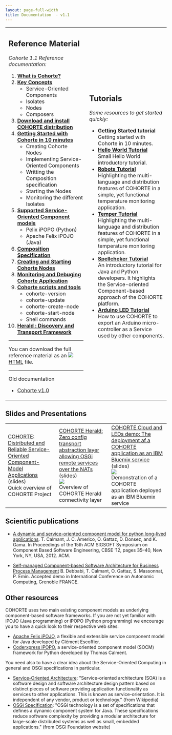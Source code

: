 ```yaml
---
layout: page-full-width
title: Documentation  - v1.1
---
```





<table class="table">
<tr>
<td style="width:50%; padding-left:10px">

<h2>Reference Material</h2>

<p><i>Cohorte 1.1 Reference documentation:</i></p>
<ol>
  <li>  <a href="./what-is-cohorte"><b>What is Cohorte?</b></a> </li>
  <li>  <a href="./key-concepts"><b>Key Concepts</b></a> 
      <ul>
        <li>Service-Oriented Components</li>
        <li>Isolates</li>
        <li>Nodes</li>
        <li>Composers</li>
      </ul>
  </li>
  <li>  <a href="./setup"><b>Download and install COHORTE distribution</b></a> </li>
  <li>  <a href="./getting-started"><b>Getting Started with Cohorte in 10 minutes</b></a> 
      <ul>
        <li>Creating Cohorte Nodes</li>
        <li>Implementing Service-Oriented Components</li>
        <li>Writting the Composition specification</li>
        <li>Starting the Nodes</li>
        <li>Monitoring the different Isolates</li>
      </ul>
  </li>

  <li>  <a href="./components"><b>Supported Service-Oriented Component models</b></a> 
      <ul>
        <li>Pelix iPOPO (Python)</li>
        <li>Apache Felix iPOJO (Java)</li>
      </ul>
  </li>
  <li>  <a href="./compositions"><b>Composition Specification</b></a>  </li>
  <li>  <a href="./creating-starting-nodes"><b>Creating and Starting Cohorte Nodes</b></a>  </li>
  <li>  <a href="./monitoring"><b>Monitoring and Debuging Cohorte Application</b></a> </li>
  <li>  <a href="./tools"><b>Cohorte scripts and tools</b></a> 
      <ul>
        <li> cohorte-version </li>
        <li> cohorte-update  </li>
        <li> cohorte-create-node </li>
        <li> cohorte-start-node </li>
        <li> Shell commands </li>
      </ul>
  </li>
  <li>  <a href="{{ site.baseurl }}/docs/herald"><b>Herald : Discovery and Transport Framework</b></a></li>
  
  <!--
  <li>  <a href="./components">Components</a> </li>         
  <li>  <a href="./compositions">Compositions</a> </li>
  <li>  <a href="./startup">Startup</a> </li>
  <li>  <a href="./shell">Shell</a> </li>
  <li>  <a href="./monitoring">Monitoring</a> </li>      
  -->
</ol>

<hr/>

<p>You can download the full reference material as an <a href="{{ site.baseurl }}/resources/images/html.png"><img src="{{ site.baseurl }}/resources/images/html.png"/> HTML</a> file.</p>

<hr/>

<p>Old documentation</p>

<ul>
  <li><a href="{{ site.baseurl }}/docs/1.x/">Cohorte v1.0</a></li>
</ul>

</td>
<td style="width:50%; padding-left:10px">
  
<h2>Tutorials</h2>

<p><i>Some resources to get started quickly:</i></p>

<ul>
 <li> <a href="./getting-started"><b>Getting Started tutorial</b></a>
    <br/>Getting started with Cohorte in 10 minutes.</li>
     
 <li> <a href="./tutorials/hello"><b>Hello World Tutorial</b></a>
    <br/>Small Hello World introductory tutorial.</li>

 <li> <a href="./tutorials/robots"><b>Robots Tutorial</b></a>
    <br/>Highlighting the multi-language and distribution features of COHORTE in a simple, yet functional temperature monitoring application.</li>

 <li> <a href="./tutorials/temper"><b>Temper Tutorial</b></a> 
    <br/>Highlighting the multi-language and distribution features of COHORTE in a simple, yet functional temperature monitoring application.</li>

 <li> <a href="./tutorials/spellchecker"><b>Spellcheker Tutorial</b></a>
    <br/>An introductory tutorial for Java and Python developers. It highlights the Service-oriented Component-based approach of the COHORTE platform.</li>

 <li> <a href="./tutorials/arduino-led"><b>Arduino LED Tutorial</b></a> 
    <br/>How to use COHORTE to export an Arduino micro-controller as a Service used by other components. </li>
</ul>


</td>
</tr>
</table>


## Slides and Presentations

<table class="table table-striped">
<tr>
<td style="width=33%">
<a href="{{ site.baseurl }}/slides/overview">COHORTE: Distributed and Reliable Service-Oriented Component-Model Applications</a> (slides)
   <br/>Quick overview of COHORTE Project

</td>
<td style="width=33%">
<a href="{{ site.baseurl }}/slides/herald">COHORTE Herald: Zero config transport abstraction layer allowing OSGi remote services over the NATs</a> (slides)
   <br/><img src="{{ site.baseurl }}/slides/herald/eclipse-day-lyon-2014.png"/>
   <br/>Overview of COHORTE Herald connectivity layer
</td>
<td style="width=33%">
<a href="{{ site.baseurl }}/slides/cloud-demo">COHORTE Cloud and LEDs demo: The deployment af a COHORTE application as an IBM Bluemix service</a> (slides)
   <br/><img src="{{ site.baseurl }}/slides/cloud-demo/LogoiBMBluemixSmall.png"/>
   <br/>Demonstration of a COHORTE application deployed as an IBM Bluemix service  
</td>
</tr>
</table>


## Scientific publications

* [A dynamic and service-oriented component model for python long-lived applications](http://www.isandlatech.com/__FR/pdfs/20120429%20cbse30-calmant.pdf). T. Calmant, J. C. Americo, O. Gattaz, D. Donsez, and K. Gama. In Proceedings of the 15th ACM SIGSOFT Symposium on Component Based Software Engineering, CBSE ’12, pages 35–40, New York, NY, USA, 2012. ACM.

* [Self-managed Component-based Software Architecture for Business Process Management](http://icac2015.imag.fr) B. Debbabi, T. Calmant, O. Gattaz, S. Massonnat, P. Emin. Accepted demo in International Conference on Autonomic Computing, Grenoble FRANCE.

## Other resources

COHORTE uses two main existing component models as underlying component-based software frameworks. If you are not yet familiar with iPOJO (Java programming) or iPOPO (Python programming) we encourage you to have a quick look to their respective web sites:

 * [Apache Felix iPOJO](http://felix.apache.org/documentation/subprojects/apache-felix-ipojo.html), a flexible and extensible service component model for Java developed by Clément Escoffier.
 * [Coderxpress iPOPO](https://ipopo.coderxpress.net), a service-oriented component model (SOCM) framework for Python developed by Thomas Calment.

 You need also to have a clear idea about the Service-Oriented Computing in general and OSGi specifications in particular.

 * [Service-Oriented Architecture](http://en.wikipedia.org/wiki/Service-oriented_architecture): "Service-oriented architecture (SOA) is a software design and software architecture design pattern based on distinct pieces of software providing application functionality as services to other applications. This is known as service-orientation. It is independent of any vendor, product or technology." (from Wikipedia)
 * [OSGi Specification](http://osgi.org): "OSGi technology is a set of specifications that defines a dynamic component system for Java. These specifications reduce software complexity by providing a modular architecture for large-scale distributed systems as well as small, embedded applications." (from OSGi Foundation website)


